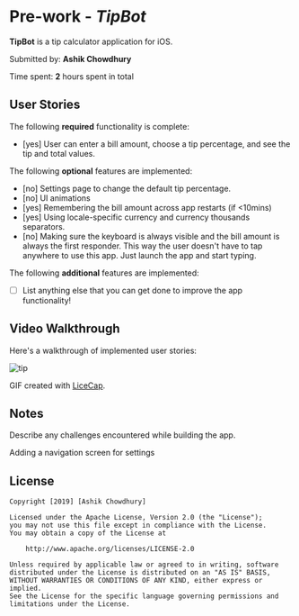 # Pre-work - *TipBot*

**TipBot** is a tip calculator application for iOS.

Submitted by: **Ashik Chowdhury**

Time spent: **2** hours spent in total

## User Stories

The following **required** functionality is complete:

* [yes] User can enter a bill amount, choose a tip percentage, and see the tip and total values.

The following **optional** features are implemented:
* [no] Settings page to change the default tip percentage.
* [no] UI animations
* [yes] Remembering the bill amount across app restarts (if <10mins)
* [yes] Using locale-specific currency and currency thousands separators.
* [no] Making sure the keyboard is always visible and the bill amount is always the first responder. This way the user doesn't have to tap anywhere to use this app. Just launch the app and start typing.

The following **additional** features are implemented:

- [ ] List anything else that you can get done to improve the app functionality!

## Video Walkthrough 

Here's a walkthrough of implemented user stories:

![tip](https://user-images.githubusercontent.com/38838352/51230591-8447d180-192e-11e9-8dac-a61abe611272.gif)


GIF created with [LiceCap](http://www.cockos.com/licecap/).

## Notes

Describe any challenges encountered while building the app.

Adding a navigation screen for settings 

## License

    Copyright [2019] [Ashik Chowdhury]

    Licensed under the Apache License, Version 2.0 (the "License");
    you may not use this file except in compliance with the License.
    You may obtain a copy of the License at

        http://www.apache.org/licenses/LICENSE-2.0

    Unless required by applicable law or agreed to in writing, software
    distributed under the License is distributed on an "AS IS" BASIS,
    WITHOUT WARRANTIES OR CONDITIONS OF ANY KIND, either express or implied.
    See the License for the specific language governing permissions and
    limitations under the License.
